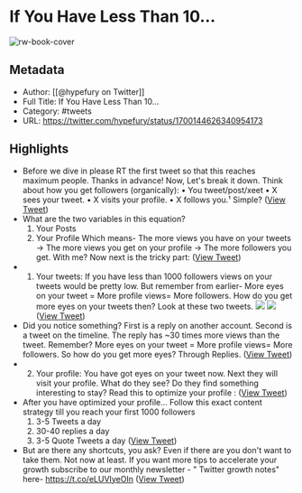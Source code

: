 # If You Have Less Than 10...

![rw-book-cover](https://pbs.twimg.com/profile_images/1429092743217926157/4lyXgCBM.jpg)

## Metadata
- Author: [[@hypefury on Twitter]]
- Full Title: If You Have Less Than 10...
- Category: #tweets
- URL: https://twitter.com/hypefury/status/1700144626340954173

## Highlights
- Before we dive in please RT the first tweet so that this reaches maximum people. Thanks in advance!
  Now, Let's break it down. 
  Think about how you get followers (organically):
  • You tweet/post/xeet
  • X sees your tweet. 
  • X visits your profile.
  • X follows you.¹
  Simple? ([View Tweet](https://twitter.com/hypefury/status/1700144628425425006))
- What are the two variables in this equation?
  1. Your Posts
  2. Your Profile
  Which means-
  The more views you have on your tweets → The more views you get on your profile → The more followers you get. 
  With me? 
  Now next is the tricky part: ([View Tweet](https://twitter.com/hypefury/status/1700144635052458077))
- 1. Your tweets:
  If you have less than 1000 followers views on your tweets would be pretty low. 
  But remember from earlier- 
  More eyes on your tweet = More profile views= More followers.
  How do you get more eyes on your tweets then? 
  Look at these two tweets. 
  ![](https://pbs.twimg.com/media/F5ggio1XMAApSK1.png) 
  ![](https://pbs.twimg.com/media/F5ggipKXoAAMtcT.jpg) ([View Tweet](https://twitter.com/hypefury/status/1700144643252363561))
- Did you notice something? 
  First is a reply on another account. 
  Second is a tweet on the timeline.
  The reply has ~30 times more views than the tweet.
  Remember?
  More eyes on your tweet = More profile views= More followers.
  So how do you get more eyes?
  Through Replies. ([View Tweet](https://twitter.com/hypefury/status/1700144648361021767))
- 2. Your profile: 
  You have got eyes on your tweet now. 
  Next they will visit your profile. 
  What do they see? Do they find something interesting to stay? 
  Read this to optimize your profile : ([View Tweet](https://twitter.com/hypefury/status/1700144650529472672))
- After you have optimized your profile... 
  Follow this exact content strategy till you reach your first 1000 followers 
  1. 3-5 Tweets a day
  2. 30-40 replies a day
  3. 3-5 Quote Tweets a day ([View Tweet](https://twitter.com/hypefury/status/1700144653218013538))
- But are there any shortcuts, you ask? 
  Even if there are you don't want to take them. Not now at least. 
  If you want more tips to accelerate your growth subscribe to our monthly newsletter - 
  " Twitter growth notes" here- 
  https://t.co/eLUVIyeOIn ([View Tweet](https://twitter.com/hypefury/status/1700144655495463046))
